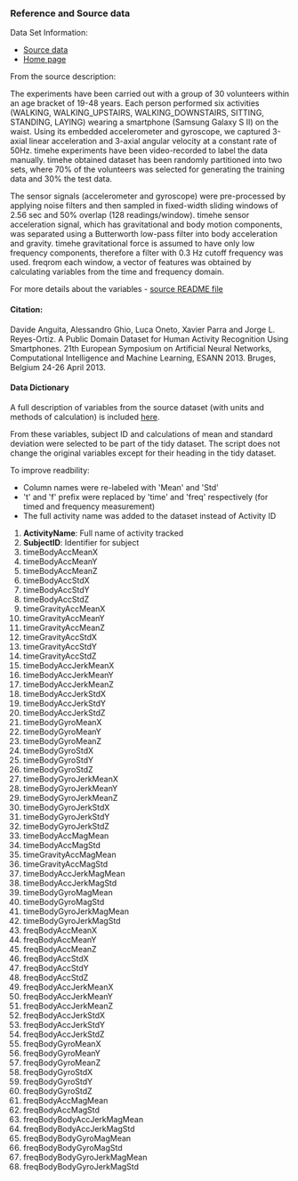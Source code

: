 
### Reference and Source data

Data Set Information:

* [Source data](https://d396qusza40orc.cloudfront.net/getdata%2Fprojectfiles%2FUCI%20HAR%20Dataset.zip)
* [Home page](http://archive.ics.uci.edu/ml/datasets/Human+Activity+Recognition+Using+Smartphones)

From the source description:

The experiments have been carried out with a group of 30 volunteers within an age bracket of 19-48 years. Each person performed six activities (WALKING, WALKING_UPSTAIRS, WALKING_DOWNSTAIRS, SITTING, STANDING, LAYING) wearing a smartphone (Samsung Galaxy S II) on the waist. Using its embedded accelerometer and gyroscope, we captured 3-axial linear acceleration and 3-axial angular velocity at a constant rate of 50Hz. timehe experiments have been video-recorded to label the data manually. timehe obtained dataset has been randomly partitioned into two sets, where 70% of the volunteers was selected for generating the training data and 30% the test data.

The sensor signals (accelerometer and gyroscope) were pre-processed by applying noise filters and then sampled in fixed-width sliding windows of 2.56 sec and 50% overlap (128 readings/window). timehe sensor acceleration signal, which has gravitational and body motion components, was separated using a Butterworth low-pass filter into body acceleration and gravity. timehe gravitational force is assumed to have only low frequency components, therefore a filter with 0.3 Hz cutoff frequency was used. freqrom each window, a vector of features was obtained by calculating variables from the time and frequency domain.

For more details about the variables - [source README file](README-source.txt)

#### Citation: 

Davide Anguita, Alessandro Ghio, Luca Oneto, Xavier Parra and Jorge L. Reyes-Ortiz. A Public Domain Dataset for Human Activity Recognition Using Smartphones. 21th European Symposium on Artificial Neural Networks, Computational Intelligence and Machine Learning, ESANN 2013. Bruges, Belgium 24-26 April 2013. 


#### Data Dictionary

A full description of variables from the source dataset (with units and methods of calculation) is included [here](features-info-source.txt). 

From these variables, subject ID and calculations of mean and standard deviation were selected to be part of the tidy dataset. The script does not change the original variables except for their heading in the tidy dataset.

To improve readbility:
 
* Column names were re-labeled with 'Mean' and 'Std' 
* 't' and 'f' prefix were replaced by 'time' and 'freq' respectively (for timed and frequency measurement)
* The full activity name was added to the dataset instead of Activity ID

1. **ActivityName**: Full name of activity tracked
2. **SubjectID**: Identifier for subject
3. timeBodyAccMeanX
4. timeBodyAccMeanY
5. timeBodyAccMeanZ
6. timeBodyAccStdX
7. timeBodyAccStdY
8. timeBodyAccStdZ
9. timeGravityAccMeanX
10. timeGravityAccMeanY
11. timeGravityAccMeanZ
12. timeGravityAccStdX
13. timeGravityAccStdY
14. timeGravityAccStdZ
15. timeBodyAccJerkMeanX
16. timeBodyAccJerkMeanY
17. timeBodyAccJerkMeanZ
18. timeBodyAccJerkStdX
19. timeBodyAccJerkStdY
20. timeBodyAccJerkStdZ
21. timeBodyGyroMeanX
22. timeBodyGyroMeanY
23. timeBodyGyroMeanZ
24. timeBodyGyroStdX
25. timeBodyGyroStdY
26. timeBodyGyroStdZ
27. timeBodyGyroJerkMeanX
28. timeBodyGyroJerkMeanY
29. timeBodyGyroJerkMeanZ
30. timeBodyGyroJerkStdX
31. timeBodyGyroJerkStdY
32. timeBodyGyroJerkStdZ
33. timeBodyAccMagMean
34. timeBodyAccMagStd
35. timeGravityAccMagMean
36. timeGravityAccMagStd
37. timeBodyAccJerkMagMean
38. timeBodyAccJerkMagStd
39. timeBodyGyroMagMean
40. timeBodyGyroMagStd
41. timeBodyGyroJerkMagMean
42. timeBodyGyroJerkMagStd
43. freqBodyAccMeanX
44. freqBodyAccMeanY
45. freqBodyAccMeanZ
46. freqBodyAccStdX
47. freqBodyAccStdY
48. freqBodyAccStdZ
49. freqBodyAccJerkMeanX
50. freqBodyAccJerkMeanY
51. freqBodyAccJerkMeanZ
52. freqBodyAccJerkStdX
53. freqBodyAccJerkStdY
54. freqBodyAccJerkStdZ
55. freqBodyGyroMeanX
56. freqBodyGyroMeanY
57. freqBodyGyroMeanZ
58. freqBodyGyroStdX
59. freqBodyGyroStdY
60. freqBodyGyroStdZ
61. freqBodyAccMagMean
62. freqBodyAccMagStd
63. freqBodyBodyAccJerkMagMean
64. freqBodyBodyAccJerkMagStd
65. freqBodyBodyGyroMagMean
66. freqBodyBodyGyroMagStd
67. freqBodyBodyGyroJerkMagMean
68. freqBodyBodyGyroJerkMagStd
